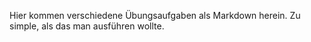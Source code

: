 Hier kommen verschiedene Übungsaufgaben als Markdown herein. 
Zu simple, als das man ausführen wollte. 
